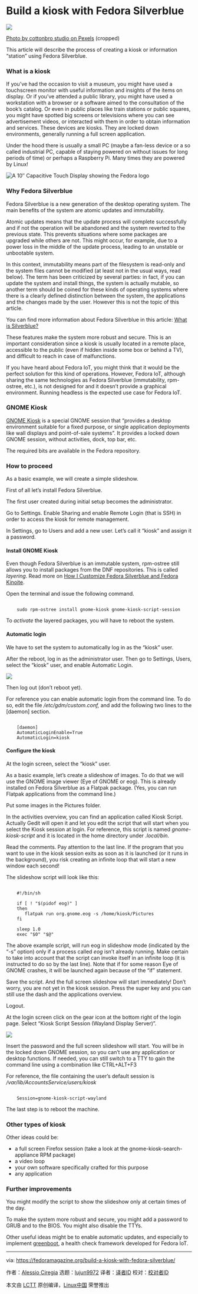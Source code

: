 [#]: subject: "Build a kiosk with Fedora Silverblue"
[#]: via: "https://fedoramagazine.org/build-a-kiosk-with-fedora-silverblue/"
[#]: author: "Alessio Ciregia https://fedoramagazine.org/author/alciregi/"
[#]: collector: "lujun9972"
[#]: translator: " "
[#]: reviewer: " "
[#]: publisher: " "
[#]: url: " "

Build a kiosk with Fedora Silverblue
======

![][1]

[Photo by cottonbro studio on Pexels][2] (cropped)

This article will describe the process of creating a kiosk or information “station” using Fedora Silverblue.

### What is a kiosk

If you’ve had the occasion to visit a museum, you might have used a touchscreen monitor with useful information and insights of the items on display. Or if you’ve attended a public library, you might have used a workstation with a browser or a software aimed to the consultation of the book’s catalog. Or even in public places like train stations or public squares, you might have spotted big screens or televisions where you can see advertisement videos, or interacted with them in order to obtain information and services. These devices are kiosks. They are locked down environments, generally running a full screen application.

Under the hood there is usually a small PC (maybe a fan-less device or a so called industrial PC, capable of staying powered on without issues for long periods of time) or perhaps a Raspberry Pi. Many times they are powered by Linux!

![A 10″ Capacitive Touch Display showing the Fedora logo][3]

### Why Fedora Silverblue

Fedora Silverblue is a new generation of the desktop operating system. The main benefits of the system are atomic updates and immutability.

Atomic updates means that the update process will complete successfully and if not the operation will be abandoned and the system reverted to the previous state. This prevents situations where some packages are upgraded while others are not. This might occur, for example, due to a power loss in the middle of the update process, leading to an unstable or unbootable system.

In this context, immutability means part of the filesystem is read-only and the system files cannot be modified (at least not in the usual ways, read below). The term has been criticized by several parties: in fact, if you can update the system and install things, the system is actually mutable, so another term should be coined for these kinds of operating systems where there is a clearly defined distinction between the system, the applications and the changes made by the user. However this is not the topic of this article.

You can find more information about Fedora Silverblue in this article: [What is Silverblue?][4]

These features make the system more robust and secure. This is an important consideration since a kiosk is usually located in a remote place, accessible to the public (even if hidden inside some box or behind a TV), and difficult to reach in case of malfunctions.

If you have heard about Fedora IoT, you might think that it would be the perfect solution for this kind of operations. However, Fedora IoT, although sharing the same technologies as Fedora Silverblue (immutability, rpm-ostree, etc.), is not designed for and it doesn’t provide a graphical environment. Running headless is the expected use case for Fedora IoT.

### GNOME Kiosk

[GNOME Kiosk][5] is a special GNOME session that “provides a desktop environment suitable for a fixed purpose, or single application deployments like wall displays and point-of-sale systems”. It provides a locked down GNOME session, without activities, dock, top bar, etc.

The required bits are available in the Fedora repository.

### How to proceed

As a basic example, we will create a simple slideshow.

First of all let’s install Fedora Silverblue.

The first user created during initial setup becomes the administrator.

Go to Settings. Enable Sharing and enable Remote Login (that is SSH) in order to access the kiosk for remote management.

In Settings, go to Users and add a new user. Let’s call it “kiosk” and assign it a password.

#### Install GNOME Kiosk

Even though Fedora Silverblue is an immutable system, rpm-ostree still allows you to install packages from the DNF repositories. This is called _layering_. Read more on [How I Customize Fedora Silverblue and Fedora Kinoite][6].

Open the terminal and issue the following command.

```

    sudo rpm-ostree install gnome-kiosk gnome-kiosk-script-session

```

To _activate_ the layered packages, you will have to reboot the system.

#### Automatic login

We have to set the system to automatically log in as the “kiosk” user.

After the reboot, log in as the administrator user. Then go to Settings, Users, select the “kiosk” user, and enable Automatic Login.

![][7]

Then log out (don’t reboot yet).

For reference you can enable automatic login from the command line. To do so, edit the file _/etc/gdm/custom.conf,_ and add the following two lines to the [daemon] section.

```

    [daemon]
    AutomaticLoginEnable=True
    AutomaticLogin=kiosk

```

#### Configure the kiosk

At the login screen, select the “kiosk” user.

As a basic example, let’s create a slideshow of images. To do that we will use the GNOME image viewer (Eye of GNOME or eog). This is already installed on Fedora Silverblue as a Flatpak package. (Yes, you can run Flatpak applications from the command line.)

Put some images in the Pictures folder.

In the activities overview, you can find an application called Kiosk Script. Actually Gedit will open it and let you edit the script that will start when you select the Kiosk session at login. For reference, this script is named _gnome-kiosk-script_ and it is located in the home directory under _.local/bin_.

Read the comments. Pay attention to the last line. If the program that you want to use in the kiosk session exits as soon as it is launched (or it runs in the background), you risk creating an infinite loop that will start a new window each second!

The slideshow script will look like this:

```

    #!/bin/sh

    if [ ! "$(pidof eog)" ]
    then
       flatpak run org.gnome.eog -s /home/kiosk/Pictures
    fi

    sleep 1.0
    exec "$0" "$@"

```

The above example script, will run eog in slideshow mode (indicated by the “-s” option) only if a process called _eog_ isn’t already running. Make certain to take into account that the script can invoke itself in an infinite loop (it is instructed to do so by the last line). Note that if for some reason Eye of GNOME crashes, it will be launched again because of the “if” statement.

Save the script. And the full screen slideshow will start immediately! Don’t worry, you are not yet in the kiosk session. Press the super key and you can still use the dash and the applications overview.

Logout.

At the login screen click on the gear icon at the bottom right of the login page. Select “Kiosk Script Session (Wayland Display Server)”.

![][8]

Insert the password and the full screen slideshow will start.
You will be in the locked down GNOME session, so you can’t use any application or desktop functions. If needed, you can still switch to a TTY to gain the command line using a combination like CTRL+ALT+F3

For reference, the file containing the user’s default session is _/var/lib/AccountsService/users/kiosk_

```

    Session=gnome-kiosk-script-wayland

```

The last step is to reboot the machine.

### Other types of kiosk

Other ideas could be:

  * a full screen Firefox session (take a look at the gnome-kiosk-search-appliance RPM package)
  * a video loop
  * your own software specifically crafted for this purpose
  * any application



### Further improvements

You might modify the script to show the slideshow only at certain times of the day.

To make the system more robust and secure, you might add a password to GRUB and to the BIOS. You might also disable the TTYs.

Other useful ideas might be to enable automatic updates, and especially to implement [greenboot][9], a health check framework developed for Fedora IoT.

--------------------------------------------------------------------------------

via: https://fedoramagazine.org/build-a-kiosk-with-fedora-silverblue/

作者：[Alessio Ciregia][a]
选题：[lujun9972][b]
译者：[译者ID](https://github.com/译者ID)
校对：[校对者ID](https://github.com/校对者ID)

本文由 [LCTT](https://github.com/LCTT/TranslateProject) 原创编译，[Linux中国](https://linux.cn/) 荣誉推出

[a]: https://fedoramagazine.org/author/alciregi/
[b]: https://github.com/lujun9972
[1]: https://fedoramagazine.org/wp-content/uploads/2023/01/kiosk-2-816x345.jpg
[2]: https://www.pexels.com/photo/person-in-black-long-sleeve-shirt-holding-black-and-white-box-4542836
[3]: https://fedoramagazine.org/wp-content/uploads/2023/01/20230113_171133-1024x768.jpg
[4]: https://fedoramagazine.org/what-is-silverblue/
[5]: https://gitlab.gnome.org/GNOME/gnome-kiosk
[6]: https://fedoramagazine.org/how-i-customize-fedora-silverblue-and-fedora-kinoite/
[7]: https://fedoramagazine.org/wp-content/uploads/2023/01/Screenshot-from-2023-01-10-16-45-44-1024x553.png
[8]: https://fedoramagazine.org/wp-content/uploads/2023/01/Screenshot-from-2023-01-10-16-41-21-1024x553.png
[9]: https://github.com/fedora-iot/greenboot
